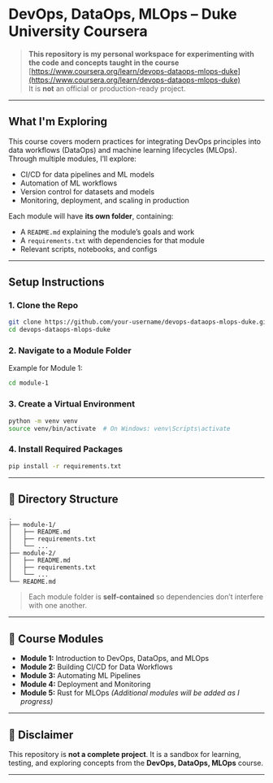 # DevOps, DataOps, MLOps – Duke University Coursera

>  **This repository is my personal workspace for experimenting with the code and concepts taught in the course**  
[https://www.coursera.org/learn/devops-dataops-mlops-duke](https://www.coursera.org/learn/devops-dataops-mlops-duke)  
It is **not** an official or production-ready project.

---

##  What I'm Exploring

This course covers modern practices for integrating DevOps principles into data workflows (DataOps) and machine learning lifecycles (MLOps).  
Through multiple modules, I’ll explore:

- CI/CD for data pipelines and ML models  
- Automation of ML workflows  
- Version control for datasets and models  
- Monitoring, deployment, and scaling in production

Each module will have **its own folder**, containing:

- A `README.md` explaining the module’s goals and work
- A `requirements.txt` with dependencies for that module
- Relevant scripts, notebooks, and configs

---

##  Setup Instructions

### 1. Clone the Repo

```bash
git clone https://github.com/your-username/devops-dataops-mlops-duke.git
cd devops-dataops-mlops-duke
````

### 2. Navigate to a Module Folder

Example for Module 1:

```bash
cd module-1
```

### 3. Create a Virtual Environment

```bash
python -m venv venv
source venv/bin/activate  # On Windows: venv\Scripts\activate
```

### 4. Install Required Packages

```bash
pip install -r requirements.txt
```

---

## 📁 Directory Structure

```
.
├── module-1/
│   ├── README.md
│   ├── requirements.txt
│   └── ...
├── module-2/
│   ├── README.md
│   ├── requirements.txt
│   └── ...
└── README.md
```

> Each module folder is **self-contained** so dependencies don’t interfere with one another.

---

## 🧭 Course Modules

* **Module 1:** Introduction to DevOps, DataOps, and MLOps
* **Module 2:** Building CI/CD for Data Workflows
* **Module 3:** Automating ML Pipelines
* **Module 4:** Deployment and Monitoring
* **Module 5:** Rust for MLOps
*(Additional modules will be added as I progress)*

---

## 📌 Disclaimer

This repository is **not a complete project**.
It is a sandbox for learning, testing, and exploring concepts from the **DevOps, DataOps, MLOps** course.

---

